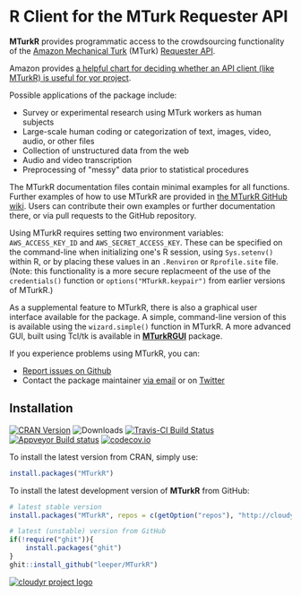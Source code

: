 # R Client for the MTurk Requester API #

**MTurkR** provides programmatic access to the crowdsourcing functionality of the [Amazon Mechanical Turk](https://requester.mturk.com/) (MTurk) [Requester API](http://docs.aws.amazon.com/AWSMechTurk/latest/AWSMturkAPI/Welcome.html).

Amazon provides [a helpful chart for deciding whether an API client (like MTurkR) is useful for yor project](https://requester.mturk.com/tour/choose_the_right_tool).

Possible applications of the package include:

 * Survey or experimental research using MTurk workers as human subjects
 * Large-scale human coding or categorization of text, images, video, audio, or other files
 * Collection of unstructured data from the web
 * Audio and video transcription
 * Preprocessing of "messy" data prior to statistical procedures

The MTurkR documentation files contain minimal examples for all functions. Further examples of how to use MTurkR are provided in [the MTurkR GitHub wiki](https://github.com/leeper/MTurkR/wiki). Users can contribute their own examples or further documentation there, or via pull requests to the GitHub repository.

Using MTurkR requires setting two environment variables: `AWS_ACCESS_KEY_ID` and `AWS_SECRET_ACCESS_KEY`. These can be specified on the command-line when initializing one's R session, using `Sys.setenv()` within R, or by placing these values in an `.Renviron` or `Rprofile.site` file. (Note: this functionality is a more secure replacmeent of the use of the `credentials()` function or `options("MTurkR.keypair")` from earlier versions of MTurkR.)

As a supplemental feature to MTurkR, there is also a graphical user interface available for the package. A simple, command-line version of this is available using the `wizard.simple()` function in MTurkR. A more advanced GUI, built using Tcl/tk is available in [**MTurkRGUI**](https://github.com/leeper/MTurkRGUI) package.

If you experience problems using MTurkR, you can:
  
  - [Report issues on Github](https://github.com/leeper/MTurkR/issues)
  - Contact the package maintainer [via email](mailto:thosjleeper@gmail.com) or on [Twitter](https://twitter.com/thosjleeper)

## Installation ##

[![CRAN Version](http://www.r-pkg.org/badges/version/MTurkR)](http://cran.r-project.org/package=MTurkR)
![Downloads](http://cranlogs.r-pkg.org/badges/MTurkR)
[![Travis-CI Build Status](https://travis-ci.org/leeper/MTurkR.png?branch=master)](https://travis-ci.org/leeper/MTurkR)
[![Appveyor Build status](https://ci.appveyor.com/api/projects/status/432l8e6qycnfi8ci?svg=true)](https://ci.appveyor.com/project/leeper/mturkr)
[![codecov.io](http://codecov.io/github/leeper/MTurkR/coverage.svg?branch=master)](http://codecov.io/github/leeper/MTurkR?branch=master)

To install the latest version from CRAN, simply use:

```R
install.packages("MTurkR")
```

To install the latest development version of **MTurkR** from GitHub:

```R
# latest stable version
install.packages("MTurkR", repos = c(getOption("repos"), "http://cloudyr.github.io/drat"))

# latest (unstable) version from GitHub
if(!require("ghit")){
    install.packages("ghit")
}
ghit::install_github("leeper/MTurkR")
```


[![cloudyr project logo](http://i.imgur.com/JHS98Y7.png)](https://github.com/cloudyr)
